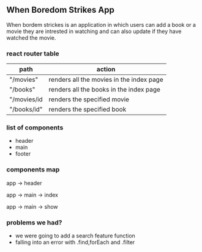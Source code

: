 ## When Boredom Strikes App

When bordem strickes is an application in which users can add a book or a movie they are intrested in watching and can also update if they have watched the movie.

### react router table

| path        | action                                   |
| ----------- | ---------------------------------------- |
| "/movies"   | renders all the movies in the index page |
| "/books"    | renders all the books in the index page  |
| "/movies/id | renders the specified movie              |
| "/books/id" | renders the specified book               |

### list of components

- header
- main
- footer

### components map

app -> header

app -> main -> index

app -> main -> show

### problems we had?

- we were going to add a search feature function
- falling into an error with .find,forEach and .filter
